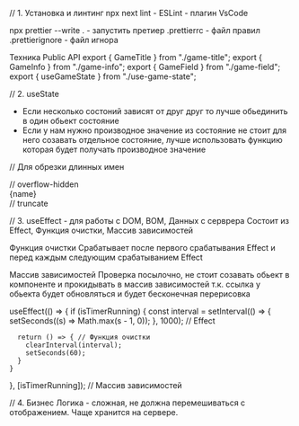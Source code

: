 // 1. Установка и линтинг npx next lint - 
ESLint - плагин VsCode

npx prettier --write . - запустить претиер
.prettierrc - файл правил
.prettierignore - файл игнора

Техника Public API
export { GameTitle } from "./game-title";
export { GameInfo } from "./game-info";
export { GameField } from "./game-field";
export { useGameState } from "./use-game-state";

// 2. useState
* Если несколько состоний зависят от друг друг то лучше обьединить в один обьект состояние
* Если у нам нужно производное значение из состояние не стоит для него созавать отдельное состояние, лучше использовать функцию которая будет получать производное значение

// Для обрезки длинных имен
<div className="overflow-hidden"> // overflow-hidden
    <div className=" text-lg leading-tight truncate">{name}</div> // truncate
</div>

// 3. useEffect - для работы с DOM, BOM, Данных с серврера
Состоит из Effect, Функция очистки, Массив зависимостей

Функция очистки
Срабатывает после первого срабатывания Effect и перед каждым следующим срабатыванием Effect

Массив зависимостей
Проверка посылочно, не стоит созавать обьект в компоненте и прокидывать в массив зависимостей
т.к. ссылка у обьекта будет обновляться и будет бесконечная перерисовка

useEffect(() => {
    if (isTimerRunning) {
      const interval = setInterval(() => {
        setSeconds((s) => Math.max(s - 1, 0));
      }, 1000); // Effect

      return () => { // Функция очистки
        clearInterval(interval);
        setSeconds(60);
      }
    }
}, [isTimerRunning]); // Массив зависимостей

// 4. Бизнес Логика - сложная, не должна перемешиваться с отображением. Чаще хранится на сервере.